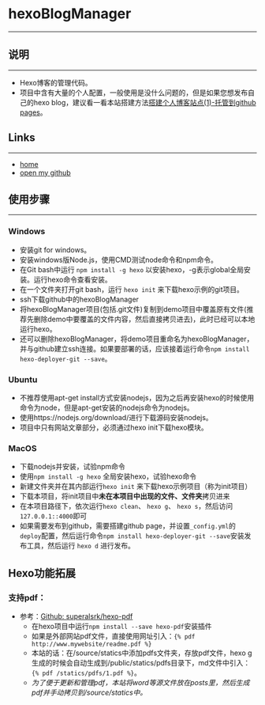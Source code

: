 # hexoBlogManager
***
## 说明
---
* Hexo博客的管理代码。
* 项目中含有大量的个人配置，一般使用是没什么问题的，但是如果您想发布自己的hexo blog，建议看一看本站搭建方法[搭建个人博客站点(1)-托管到github pages](http://bebetter.site/2016/08/08/blog/%E6%90%AD%E5%BB%BA%E4%B8%AA%E4%BA%BA%E5%8D%9A%E5%AE%A2%E7%AB%99%E7%82%B91-%E6%89%98%E7%AE%A1%E5%88%B0github%20pages/)。

## Links
---
-  [home](http://bebetter.site/)
-  [open my github](https://github.com/gatewayzy)

## 使用步骤
---
### Windows

- 安装git for windows。
- 安装windows版Node.js，使用CMD测试node命令和npm命令。
- 在Git bash中运行 `npm install -g hexo` 以安装hexo，-g表示global全局安装。运行hexo命令查看安装。
- 在一个文件夹打开git bash，运行 `hexo init` 来下载hexo示例的git项目。
- ssh下载github中的hexoBlogManager
- 将hexoBlogManager项目(包括.git文件)复制到demo项目中覆盖原有文件(推荐先删除demo中要覆盖的文件内容，然后直接拷贝进去)，此时已经可以本地运行hexo。
- 还可以删除hexoBlogManager，将demo项目重命名为hexoBlogManager，并与github建立ssh连接。如果要部署的话，应该接着运行命令`npm install hexo-deployer-git --save`。

### Ubuntu

- 不推荐使用apt-get install方式安装nodejs，因为之后再安装hexo的时候使用命令为node，但是apt-get安装的nodejs命令为nodejs。
- 使用https://nodejs.org/download/进行下载源码安装nodejs。
- 项目中只有网站文章部分，必须通过hexo init下载hexo模块。

### MacOS
- 下载nodejs并安装，试验npm命令
- 使用`npm install -g hexo` 全局安装hexo，试验hexo命令
- 新建文件夹并在其内部运行`hexo init` 来下载hexo示例项目（称为init项目）
- 下载本项目，将init项目中**未在本项目中出现的文件、文件夹**拷贝进来
- 在本项目路径下，依次运行`hexo clean`、 `hexo g`、 `hexo s`，然后访问 `127.0.0.1::4000`即可
- 如果需要发布到github，需要搭建github page，并设置`_config.yml`的`deploy`配置，然后运行命令`npm install hexo-deployer-git --save`安装发布工具，然后运行 `hexo d` 进行发布。

## Hexo功能拓展
### 支持pdf：
* 参考：[Github: superalsrk/hexo-pdf](https://github.com/superalsrk/hexo-pdf/)
	* 在hexo项目中运行`npm install --save hexo-pdf`安装插件
	* 如果是外部网站pdf文件，直接使用网址引入：`{% pdf http://www.mywebsite/readme.pdf %}`
	* 本站的话：在/source/statics中添加pdfs文件夹，存放pdf文件，hexo g生成的时候会自动生成到/public/statics/pdfs目录下，md文件中引入：`{% pdf /statics/pdfs/1.pdf %}`。
	* *为了便于更新和管理pdf，本站将word等源文件放在posts里，然后生成pdf并手动拷贝到/source/statics中。*




